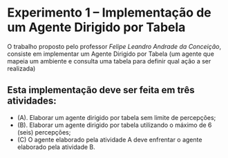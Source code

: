 # Experimento 1 – Implementação de um Agente Dirigido por Tabela

O trabalho proposto pelo professor *Felipe Leandro Andrade da Conceição*, consiste em implementar um Agente Dirigido por Tabela (um agente que mapeia um ambiente e consulta uma tabela para definir qual ação a ser realizada)

## Esta implementação deve ser feita em três atividades: 
* (A). Elaborar um agente dirigido por tabela sem limite de percepções; 
* (B). Elaborar um agente dirigido por tabela utilizando o máximo de 6 (seis) percepções; 
* (C) O agente elaborado pela atividade A deve enfrentar o agente elaborado pela atividade B.
